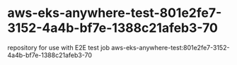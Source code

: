 # aws-eks-anywhere-test-801e2fe7-3152-4a4b-bf7e-1388c21afeb3-70
repository for use with E2E test job aws-eks-anywhere-test:801e2fe7-3152-4a4b-bf7e-1388c21afeb3-70
